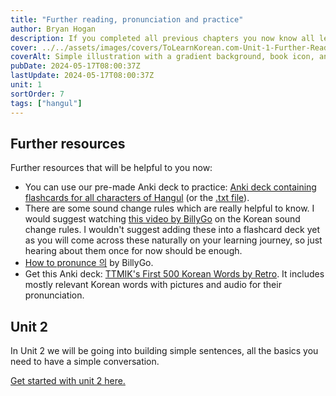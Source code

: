 ```yaml
---
title: "Further reading, pronunciation and practice"
author: Bryan Hogan
description: If you completed all previous chapters you now know all letters of Hangul. What's next?
cover: ../../assets/images/covers/ToLearnKorean.com-Unit-1-Further-Reading.png
coverAlt: Simple illustration with a gradient background, book icon, and various small icons surrounding the title which is placed prominently in the center.
pubDate: 2024-05-17T08:00:37Z
lastUpdate: 2024-05-17T08:00:37Z
unit: 1
sortOrder: 7
tags: ["hangul"]
---
```


##  Further resources
Further resources that will be helpful to you now:
- You can use our pre-made Anki deck to practice: [Anki deck containing flashcards for all characters of Hangul](/files/ToLearnKoreanHangul.apkg) (or the <a href="/files/ToLearnKoreanHangul.txt" download>.txt file</a>).
- There are some sound change rules which are really helpful to know. I would suggest watching [this video by BillyGo](https://youtu.be/s5aobqyEaMQ?t=3690) on the Korean sound change rules. I wouldn't suggest adding these into a flashcard deck yet as you will come across these naturally on your learning journey, so just hearing about them once for now should be enough.
- [How to pronunce 의](https://youtu.be/2bLlrXDZ478) by BillyGo.
- Get this Anki deck: [TTMIK's First 500 Korean Words by Retro](https://ankiweb.net/shared/info/1551455917). It includes mostly relevant Korean words with pictures and audio for their pronunciation.

## Unit 2
In Unit 2 we will be going into building simple sentences, all the basics you need to have a simple conversation.

[Get started with unit 2 here.](/unit-2/unit-2-introduction)
